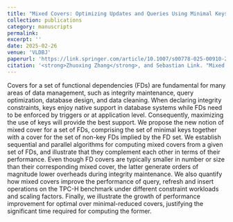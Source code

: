 ```yaml
---
title: "Mixed Covers: Optimizing Updates and Queries Using Minimal Keys and Functional Dependencies (CCF-A)"
collection: publications
category: manuscripts
permalink: 
excerpt: ''
date: 2025-02-26
venue: 'VLDBJ'
paperurl: 'https://link.springer.com/article/10.1007/s00778-025-00910-2'
citation: '<strong>Zhuoxing Zhang</strong>, and Sebastian Link. "Mixed Covers: Optimizing Updates and Queries Using Minimal Keys and Functional Dependencies." The VLDB Journal 34, no. 3 (2025): 1-27.'
---
```


Covers for a set of functional dependencies (FDs) are fundamental for many areas of data management, such as integrity maintenance, query optimization, database design, and data cleaning. When declaring integrity constraints, keys enjoy native support in database systems while FDs need to be enforced by triggers or at application level. Consequently, maximizing the use of keys will provide the best support. We propose the new notion of mixed cover for a set of FDs, comprising the set of minimal keys together with a cover for the set of non-key FDs implied by the FD set. We establish sequential and parallel algorithms for computing mixed covers from a given set of FDs, and illustrate that they complement each other in terms of their performance. Even though FD covers are typically smaller in number or size than their corresponding mixed cover, the latter generate orders of magnitude lower overheads during integrity maintenance. We also quantify how mixed covers improve the performance of query, refresh and insert operations on the TPC-H benchmark under different constraint workloads and scaling factors. Finally, we illustrate the growth of performance improvement for optimal over minimal-reduced covers, justifying the significant time required for computing the former.
